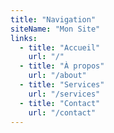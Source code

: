 ```yaml
---
title: "Navigation"
siteName: "Mon Site"
links:
  - title: "Accueil"
    url: "/"
  - title: "À propos"
    url: "/about"
  - title: "Services"
    url: "/services"
  - title: "Contact"
    url: "/contact"
---
```

